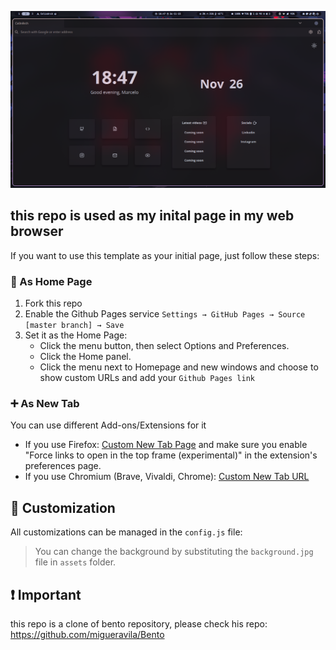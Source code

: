 ![image](assets/img/initial_page.png)



## this repo is used as my inital page in my web browser

If you want to use this template as your initial page, just follow these steps:



### 🏡 As Home Page

1. Fork this repo
2. Enable the Github Pages service `Settings → GitHub Pages → Source [master branch] → Save`
3. Set it as the Home Page:
   - Click the menu button, then select Options and Preferences.
   - Click the Home panel.
   - Click the menu next to Homepage and new windows and choose to show custom URLs and add your `Github Pages link`

### ➕ As New Tab

You can use different Add-ons/Extensions for it

- If you use Firefox: [Custom New Tab Page](https://addons.mozilla.org/en-US/firefox/addon/custom-new-tab-page/?src=search) and make sure you enable "Force links to open in the top frame (experimental)" in the extension's preferences page.
- If you use Chromium (Brave, Vivaldi, Chrome): [Custom New Tab URL](https://chrome.google.com/webstore/detail/custom-new-tab-url/mmjbdbjnoablegbkcklggeknkfcjkjia)

## 🎨 Customization

All customizations can be managed in the `config.js` file:

> You can change the background by substituting the `background.jpg` file in `assets` folder.

## ❗ Important
this repo is a clone of bento repository, please check his repo:
https://github.com/migueravila/Bento